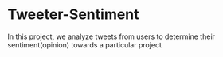 # Tweeter-Sentiment
In this project, we analyze tweets from users to determine their sentiment(opinion) towards a particular project
